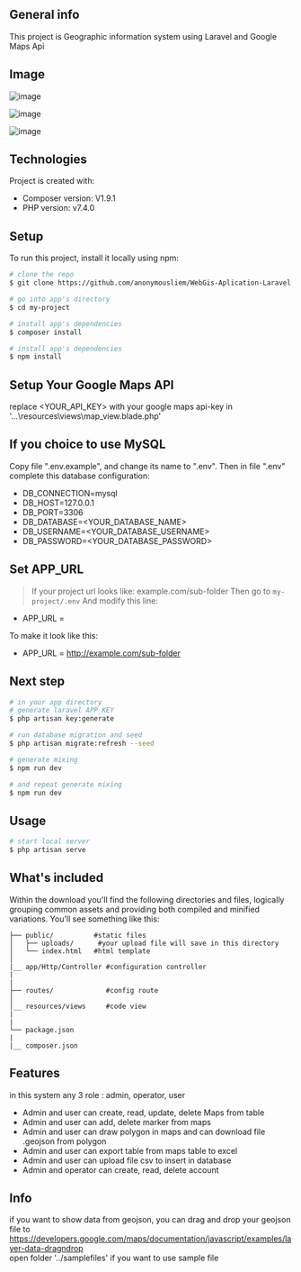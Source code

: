 ## General info
This project is Geographic information system using Laravel and Google Maps Api

## Image

![image](https://user-images.githubusercontent.com/38047246/78897567-961a1500-7a9c-11ea-9250-e2a666799474.png)

![image](https://user-images.githubusercontent.com/38047246/78909424-b30b1400-7aad-11ea-9cd7-549193c1fcd1.png)

![image](https://user-images.githubusercontent.com/38047246/78897466-69fe9400-7a9c-11ea-907f-cc71129ef1fa.png)

## Technologies
Project is created with:
* Composer version: V1.9.1
* PHP version: v7.4.0
	
## Setup
To run this project, install it locally using npm:

``` bash
# clone the repo
$ git clone https://github.com/anonymousliem/WebGis-Aplication-Laravel.git my-project

# go into app's directory
$ cd my-project

# install app's dependencies
$ composer install

# install app's dependencies
$ npm install

```

## Setup Your Google Maps API

replace <YOUR_API_KEY> with your google maps api-key in '...\resources\views\map_view.blade.php'


## If you choice to use MySQL

Copy file ".env.example", and change its name to ".env".
Then in file ".env" complete this database configuration:
* DB_CONNECTION=mysql
* DB_HOST=127.0.0.1
* DB_PORT=3306
* DB_DATABASE=<YOUR_DATABASE_NAME>
* DB_USERNAME=<YOUR_DATABASE_USERNAME>
* DB_PASSWORD=<YOUR_DATABASE_PASSWORD>

## Set APP_URL

> If your project url looks like: example.com/sub-folder 
Then go to `my-project/.env`
And modify this line:

* APP_URL = 

To make it look like this:

* APP_URL = http://example.com/sub-folder

## Next step

``` bash
# in your app directory
# generate laravel APP_KEY
$ php artisan key:generate

# run database migration and seed
$ php artisan migrate:refresh --seed

# generate mixing
$ npm run dev

# and repeat generate mixing
$ npm run dev
```

## Usage

``` bash
# start local server
$ php artisan serve
``` 

## What's included

Within the download you'll find the following directories and files, logically grouping common assets and providing both compiled and minified variations. You'll see something like this:


```
├── public/          #static files
│   ├── uploads/      #your upload file will save in this directory
│   └── index.html   #html template
│
|__ app/Http/Controller #configuration controller
|
|
├── routes/             #config route
│   
│__ resources/views     #code view
|
|
└── package.json
|
|__ composer.json
```

## Features
in this system any 3 role : admin, operator, user
* Admin and user can create, read, update, delete Maps from table
* Admin and user can add, delete marker from maps
* Admin and user can draw polygon in maps and can download file .geojson from polygon
* Admin and user can export table from maps table to excel
* Admin and user can upload file csv to insert in database
* Admin and operator can create, read, delete account

## Info
if you want to show data from geojson, you can drag and drop your geojson file to https://developers.google.com/maps/documentation/javascript/examples/layer-data-dragndrop
<br>
open folder '../samplefiles' if you want to use sample file
